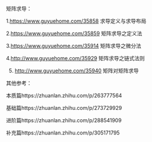 矩阵求导：

1.https://www.guyuehome.com/35858 求导定义与求导布局

2.https://www.guyuehome.com/35859 矩阵求导之定义法

3.https://www.guyuehome.com/35914 矩阵求导之微分法

4.http://www.guyuehome.com/35929   矩阵求导之链式法则

5. http://www.guyuehome.com/35940 矩阵对矩阵求导

其他参考：

本质篇https://zhuanlan.zhihu.com/p/263777564

基础篇https://zhuanlan.zhihu.com/p/273729929

进阶篇https://zhuanlan.zhihu.com/p/288541909

补充篇https://zhuanlan.zhihu.com/p/305171795